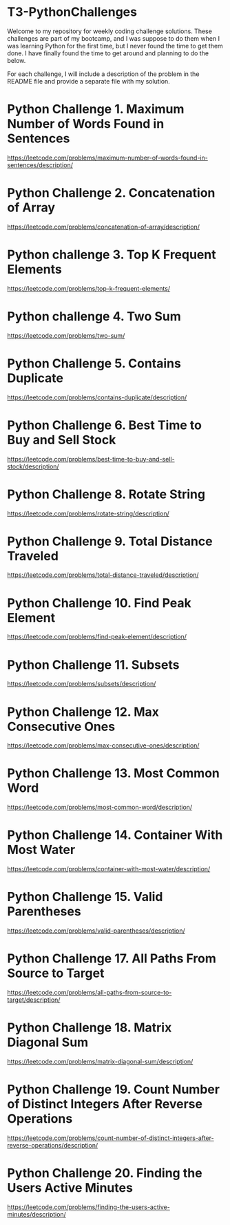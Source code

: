 # T3-PythonChallenges

Welcome to my repository for weekly coding challenge solutions. These challenges are part of my bootcamp, and I was suppose to do them when I was learning Python for the first time, but I never found the time to get them done. I have finally found the time to get around and planning to do the below.

For each challenge, I will include a description of the problem in the README file and provide a separate file with my solution.

# Python Challenge 1. Maximum Number of Words Found in Sentences
https://leetcode.com/problems/maximum-number-of-words-found-in-sentences/description/


# Python Challenge 2. Concatenation of Array
https://leetcode.com/problems/concatenation-of-array/description/

# Python challenge 3. Top K Frequent Elements
https://leetcode.com/problems/top-k-frequent-elements/

# Python challenge 4. Two Sum
https://leetcode.com/problems/two-sum/


# Python Challenge 5. Contains Duplicate
https://leetcode.com/problems/contains-duplicate/description/

# Python Challenge 6. Best Time to Buy and Sell Stock
https://leetcode.com/problems/best-time-to-buy-and-sell-stock/description/

# Python Challenge 8. Rotate String
https://leetcode.com/problems/rotate-string/description/

# Python Challenge 9. Total Distance Traveled
https://leetcode.com/problems/total-distance-traveled/description/

# Python Challenge 10. Find Peak Element
https://leetcode.com/problems/find-peak-element/description/

# Python Challenge 11. Subsets
https://leetcode.com/problems/subsets/description/

# Python Challenge 12. Max Consecutive Ones
https://leetcode.com/problems/max-consecutive-ones/description/

# Python Challenge 13. Most Common Word
https://leetcode.com/problems/most-common-word/description/

# Python Challenge 14. Container With Most Water
https://leetcode.com/problems/container-with-most-water/description/

# Python Challenge 15. Valid Parentheses
https://leetcode.com/problems/valid-parentheses/description/

# Python Challenge 17. All Paths From Source to Target
https://leetcode.com/problems/all-paths-from-source-to-target/description/

# Python Challenge 18. Matrix Diagonal Sum
https://leetcode.com/problems/matrix-diagonal-sum/description/

# Python Challenge 19. Count Number of Distinct Integers After Reverse Operations
https://leetcode.com/problems/count-number-of-distinct-integers-after-reverse-operations/description/

# Python Challenge 20. Finding the Users Active Minutes
https://leetcode.com/problems/finding-the-users-active-minutes/description/